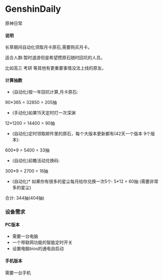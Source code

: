 # GenshinDaily
原神日常

#### 说明

长草期间自动化领取月卡原石,需要购买月卡。

适合人群:暂时退游但是希望攒原石随时回坑的人员。

比如高三 考研 等其他有更重要事情没法上线的原友。

#### 计算抽数

- (自动化)按一年回坑计算,月卡原石:

90*365 = 32850 = 205抽

- (手动化)如果15天定时打一次深渊

12*1200 = 14400 = 90抽

- (自动化)定时领取邮件里的原石，每个大版本更新都有(42天一个版本 9个版本):

600*9 = 5400 = 33抽

- (自动化)前瞻活动兑换码:

300*9 = 2700 = 16抽

- (自动化)\* 如果你有很多的星尘每月给你兑换一次5个:
5*12 = 60抽 (需要非常多的星尘)

合计: 344抽(404抽)


### 设备需求

#### PC版本

- 需要一台电脑
- 一个带联网功能的智能定时开关
- 设置电脑bios的通电自启动


#### 手机版本

需要一台手机

